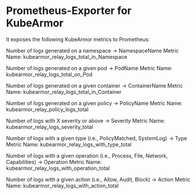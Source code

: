 # Prometheus-Exporter for KubeArmor
It exposes the following KubeArmor metrics to Prometheus:

Number of logs generated on a namespace 
→ NamespaceName
Metric Name: kubearmor_relay_logs_total_in_Namespace

Number of logs generated on a given pod
→ PodName
Metric Name: kubearmor_relay_logs_total_on_Pod

Number of logs generated on a given container
→ ContainerName
Metric Name: kubearmor_relay_logs_total_in_Container

Number of logs generated on a given policy
→ PolicyName
Metric Name: kubearmor_relay_policy_logs_total

Number of logs with X severity or above
→ Severity
Metric Name: kubearmor_relay_logs_severity_total

Number of logs with a given type (i.e., PolicyMatched, SystemLog)
→ Type
Metric Name: kubearmor_relay_logs_with_type_total

Number of logs with a given operation (i.e., Process, File, Network, Capabilities)
→ Operation
Metric Name: kubearmor_relay_logs_with_operation_total

Number of logs with a given action (i.e., Allow, Audit, Block)
→ Action
Metric Name: kubearmor_relay_logs_with_action_total

